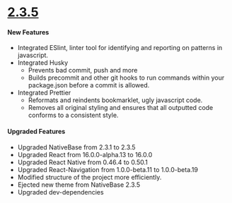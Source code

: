# [2.3.5]()

#### New Features

*	Integrated ESlint, linter tool for identifying and reporting on patterns in javascript.
*	Integrated Husky
	*	Prevents bad commit, push and more
	*	Builds precommit and other git hooks to run commands within your package.json before a commit is allowed.
*	Integrated Prettier
	*	Reformats and reindents bookmarklet, ugly javascript code.
	*	Removes all original styling and ensures that all outputted code conforms to a consistent style.


#### Upgraded Features

*	Upgraded NativeBase from 2.3.1 to 2.3.5
*	Upgraded React from 16.0.0-alpha.13 to 16.0.0
*	Upgraded React Native from 0.46.4 to 0.50.1
*	Upgraded React-Navigation from 1.0.0-beta.11 to 1.0.0-beta.19
*	Modified structure of the project more efficiently.
*   Ejected new theme from NativeBase 2.3.5
*   Upgraded dev-dependencies
